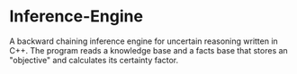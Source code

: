 # Inference-Engine
A backward chaining inference engine for uncertain reasoning written in C++. The program reads a knowledge base and a facts base that stores an "objective" and calculates its certainty factor.
